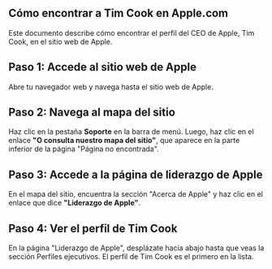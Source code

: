 ## Cómo encontrar a Tim Cook en Apple.com

Este documento describe cómo encontrar el perfil del CEO de Apple, Tim Cook, en el sitio web de Apple.

## Paso 1: Accede al sitio web de Apple
Abre tu navegador web y navega hasta el sitio web de Apple.

## Paso 2: Navega al mapa del sitio
Haz clic en la pestaña **Soporte** en la barra de menú. Luego, haz clic en el enlace **"O consulta nuestro mapa del sitio"**, que aparece en la parte inferior de la página "Página no encontrada".

## Paso 3: Accede a la página de liderazgo de Apple
En el mapa del sitio, encuentra la sección "Acerca de Apple" y haz clic en el enlace que dice **"Liderazgo de Apple"**.

## Paso 4: Ver el perfil de Tim Cook
En la página "Liderazgo de Apple", desplázate hacia abajo hasta que veas la sección Perfiles ejecutivos. El perfil de Tim Cook es el primero en la lista.
